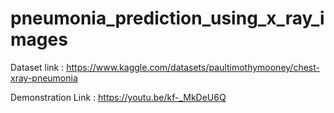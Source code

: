 # pneumonia_prediction_using_x_ray_images

Dataset link : 
https://www.kaggle.com/datasets/paultimothymooney/chest-xray-pneumonia

Demonstration Link : 
https://youtu.be/kf-_MkDeU6Q
